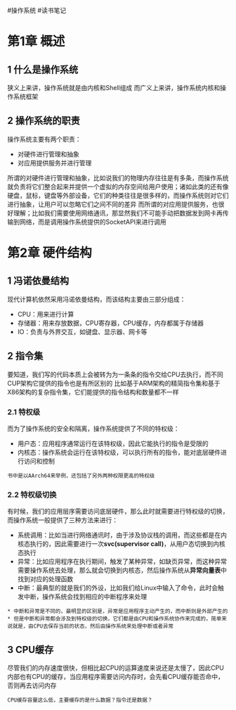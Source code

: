 #操作系统 #读书笔记 
# 第1章 概述
## 1 什么是操作系统
狭义上来讲，操作系统就是由内核和Shell组成
而广义上来讲，操作系统内核和操作系统框架
## 2 操作系统的职责
操作系统主要有两个职责：
* 对硬件进行管理和抽象
* 对应用提供服务并进行管理

所谓的对硬件进行管理和抽象，比如说我们的物理内存往往是有多条，而操作系统就负责将它们整合起来并提供一个虚拟的内存空间给用户使用；诸如此类的还有像硬盘，鼠标，键盘等外部设备，它们的种类往往是很多样的，而操作系统则对它们进行抽象，让用户可以忽略它们之间不同的差异
而所谓的对应用提供服务，也很好理解；比如我们需要使用网络通讯，那显然我们不可能手动把数据发到网卡再传输到网络，而是调用操作系统提供的SocketAPI来进行调用
# 第2章 硬件结构
## 1 冯诺依曼结构
现代计算机依然采用冯诺依曼结构，而该结构主要由三部分组成：
* CPU：用来进行计算
* 存储器：用来存放数据，CPU寄存器，CPU缓存，内存都属于存储器
* IO：负责与外界交互，如键盘、显示器、网卡等

## 2 指令集
要知道，我们写的代码本质上会被转为为一条条的指令交给CPU去执行，而不同CUP架构它提供的指令也是有所区别的
比如基于ARM架构的精简指令集和基于X86架构的复杂指令集，它们能提供的指令结构和数量都不一样
### 2.1 特权级
而为了操作系统的安全和隔离，操作系统提供了不同的特权级：
* 用户态：应用程序通常运行在该特权级，因此它能执行的指令是受限的
* 内核态：操作系统会运行在该特权级，可以执行所有的指令，能对底层硬件进行访问和控制

```ad-note
书中是以AArch64来举例，还包括了另外两种权限更高的特权级
```
### 2.2 特权级切换
有时候，我们的应用层序需要访问底层硬件，那么此时就需要进行特权级的切换，而操作系统一般提供了三种方法来进行：
* 系统调用：比如当进行网络通讯时，由于涉及协议栈的调用，而这些都是在内核态执行的，因此需要进行一次**svc(supervisor call)**，从用户态切换到内核态执行
* 异常：比如应用程序在执行期间，触发了某种异常，如缺页异常，而这种异常需要操作系统去处理，那么就会切换到内核态，然后操作系统从**异常向量表**中找到对应的处理函数
* 中断：最典型的就是我们的外设，比如我们给Linux中输入了命令，此时会触发中断，操作系统会找到相应的中断程序来处理

```ad-note
* 中断和异常是不同的，最明显的区别是，异常是应用程序主动产生的，而中断则是外部产生的
* 但是中断和异常都会涉及到特权级的切换，它们都是由CPU和操作系统协作来完成的，简单来说就是，由CPU去保存当前的状态，然后由操作系统来处理中断或者异常
```
## 3 CPU缓存
尽管我们的内存速度很快，但相比起CPU的运算速度来说还是太慢了，因此CPU内部也有CPU的缓存，当应用程序需要访问内存时，会先看CPU缓存能否命中，否则再去访问内存
```ad-question
CPU缓存容量这么低，主要缓存的是什么数据？指令还是数据？
```
